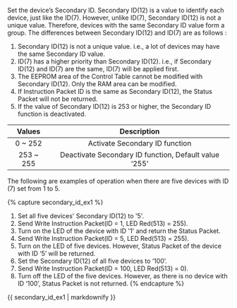 Set the device’s Secondary ID. Secondary ID(12) is a value to identify each device, just like the ID(7).
However, unlike ID(7), Secondary ID(12) is not a unique value.
Therefore, devices with the same Secondary ID value form a group.
The differences between Secondary ID(12) and ID(7) are as follows :
1. Secondary ID(12) is not a unique value. i.e., a lot of devices may have the same Secondary ID value.
2. ID(7) has a higher priority than Secondary ID(12). i.e., if Secondary ID(12) and ID(7) are the same, ID(7) will be applied first.
3. The EEPROM area of the Control Table cannot be modified with Secondary ID(12). Only the RAM area can be modified.
4. If Instruction Packet ID is the same as Secondary ID(12), the Status Packet will not be returned.
5. If the value of Secondary ID(12) is 253 or higher, the Secondary ID function is deactivated.

|Values|Description|
| :---: | :---: |
|0 ~ 252|Activate Secondary ID function|
|253 ~ 255|Deactivate Secondary ID function, Default value ‘255’|

The following are examples of operation when there are five devices with ID (7) set from 1 to 5.

{% capture secondary_id_ex1 %}
1. Set all five devices' Secondary ID(12) to '5'.
2. Send Write Instruction Packet(ID = 1, LED Red(513) = 255).
3. Turn on the LED of the device with ID '1' and return the Status Packet.
4. Send Write Instruction Packet(ID = 5, LED Red(513) = 255).
5. Turn on the LED of five devices. However, Status Packet of the device with ID ‘5’ will be returned.
6. Set the Secondary ID(12) of all five devices to ‘100’.
7. Send Write Instruction Packet(ID = 100, LED Red(513) = 0).
8. Turn off the LED of the five devices. However, as there is no device with ID ‘100’, Status Packet is not returned.
{% endcapture %}

<div class="notice--success">{{ secondary_id_ex1 | markdownify }}</div>
